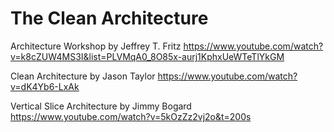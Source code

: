 # The Clean Architecture

Architecture Workshop by Jeffrey T. Fritz 
https://www.youtube.com/watch?v=k8cZUW4MS3I&list=PLVMqA0_8O85x-aurj1KphxUeWTeTlYkGM

Clean Architecture by Jason Taylor
https://www.youtube.com/watch?v=dK4Yb6-LxAk

Vertical Slice Architecture by Jimmy Bogard
https://www.youtube.com/watch?v=5kOzZz2vj2o&t=200s
